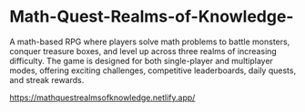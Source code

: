 # Math-Quest-Realms-of-Knowledge-
A math-based RPG where players solve math problems to battle monsters, conquer treasure boxes, and level up across three realms of increasing difficulty. The game is designed for both single-player and multiplayer modes, offering exciting challenges, competitive leaderboards, daily quests, and streak rewards.

https://mathquestrealmsofknowledge.netlify.app/
